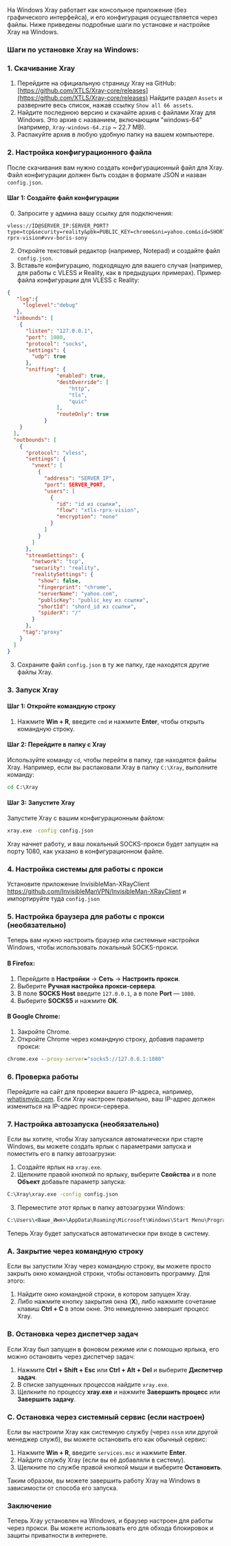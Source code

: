 На Windows Xray работает как консольное приложение (без графического интерфейса), и его конфигурация осуществляется через файлы. Ниже приведены подробные шаги по установке и настройке Xray на Windows.

### Шаги по установке Xray на Windows:

### 1. **Скачивание Xray**

1. Перейдите на официальную страницу Xray на GitHub: [https://github.com/XTLS/Xray-core/releases](https://github.com/XTLS/Xray-core/releases) Найдите раздел `Assets` и разверните весь список, нажав ссылку `Show all 66 assets`.
2. Найдите последнюю версию и скачайте архив с файлами Xray для Windows. Это архив с названием, включающим "windows-64" (например, `Xray-windows-64.zip` ~ 22.7 MB).
3. Распакуйте архив в любую удобную папку на вашем компьютере.

### 2. **Настройка конфигурационного файла**

После скачивания вам нужно создать конфигурационный файл для Xray. Файл конфигурации должен быть создан в формате JSON и назван `config.json`.

#### Шаг 1: Создайте файл конфигурации
0. Запросите у админа вашу ссылку для подключения:
```
vless://ID@SERVER_IP:SERVER_PORT?type=tcp&security=reality&pbk=PUBLIC_KEY=chrome&sni=yahoo.com&sid=SHORT_ID&spx=%2F&flow=xtls-rprx-vision#vvv-boris-sony
```
2. Откройте текстовый редактор (например, Notepad) и создайте файл `config.json`.
3. Вставьте конфигурацию, подходящую для вашего случая (например, для работы с VLESS и Reality, как в предыдущих примерах). Пример файла конфигурации для VLESS с Reality:

```json
{
   "log":{
     "loglevel":"debug"
   },
  "inbounds": [
    {
      "listen": "127.0.0.1",
      "port": 1080,
      "protocol": "socks",
      "settings": {
        "udp": true
      },
      "sniffing": {
                "enabled": true,
                "destOverride": [
                    "http",
                    "tls",
                    "quic"
                ],
                "routeOnly": true
            }
    }
  ],
  "outbounds": [
    {
      "protocol": "vless",
      "settings": {
        "vnext": [
          {
            "address": "SERVER_IP",
            "port": SERVER_PORT,
            "users": [
              {
                "id": "id из ссылки",
                "flow": "xtls-rprx-vision",
                "encryption": "none"
              }
            ]
          }
        ]
      },
      "streamSettings": {
        "network": "tcp",
        "security": "reality",
        "realitySettings": {
          "show": false,
          "fingerprint": "chrome",
          "serverName": "yahoo.com",
          "publicKey": "public_key из ссылки",
          "shortId": "shord_id из ссылки",
          "spiderX": "/"
        }
      },
     "tag":"proxy"
    }
  ]
}
```

3. Сохраните файл `config.json` в ту же папку, где находятся другие файлы Xray.

### 3. **Запуск Xray**

#### Шаг 1: Откройте командную строку

1. Нажмите **Win + R**, введите `cmd` и нажмите **Enter**, чтобы открыть командную строку.

#### Шаг 2: Перейдите в папку с Xray

Используйте команду `cd`, чтобы перейти в папку, где находятся файлы Xray. Например, если вы распаковали Xray в папку `C:\Xray`, выполните команду:

```cmd
cd C:\Xray
```

#### Шаг 3: Запустите Xray

Запустите Xray с вашим конфигурационным файлом:

```cmd
xray.exe -config config.json
```

Xray начнет работу, и ваш локальный SOCKS-прокси будет запущен на порту 1080, как указано в конфигурационном файле.

### 4. **Настройка системы для работы с прокси**

Установите приложение InvisibleMan-XRayClient https://github.com/InvisibleManVPN/InvisibleMan-XRayClient и импортируйте туда `config.json`

### 5. **Настройка браузера для работы с прокси (необязательно)**

Теперь вам нужно настроить браузер или системные настройки Windows, чтобы использовать локальный SOCKS-прокси.

#### В Firefox:

1. Перейдите в **Настройки** -> **Сеть** -> **Настроить прокси**.
2. Выберите **Ручная настройка прокси-сервера**.
3. В поле **SOCKS Host** введите `127.0.0.1`, а в поле **Port** — `1080`.
4. Выберите **SOCKS5** и нажмите **OK**.

#### В Google Chrome:

1. Закройте Chrome.
2. Откройте Chrome через командную строку, добавив параметр прокси:

```cmd
chrome.exe --proxy-server="socks5://127.0.0.1:1080"
```

### 6. **Проверка работы**

Перейдите на сайт для проверки вашего IP-адреса, например, [whatismyip.com](https://www.whatismyip.com). Если Xray настроен правильно, ваш IP-адрес должен измениться на IP-адрес прокси-сервера.

### 7. **Настройка автозапуска (необязательно)**

Если вы хотите, чтобы Xray запускался автоматически при старте Windows, вы можете создать ярлык с параметрами запуска и поместить его в папку автозагрузки:

1. Создайте ярлык на `xray.exe`.
2. Щелкните правой кнопкой по ярлыку, выберите **Свойства** и в поле **Объект** добавьте параметр запуска:

```cmd
C:\Xray\xray.exe -config config.json
```

3. Переместите этот ярлык в папку автозагрузки Windows:

```cmd
C:\Users\<Ваше_Имя>\AppData\Roaming\Microsoft\Windows\Start Menu\Programs\Startup
```

Теперь Xray будет запускаться автоматически при входе в систему.

### A. **Закрытие через командную строку**

Если вы запустили Xray через командную строку, вы можете просто закрыть окно командной строки, чтобы остановить программу. Для этого:

1. Найдите окно командной строки, в котором запущен Xray.
2. Либо нажмите кнопку закрытия окна (**X**), либо нажмите сочетание клавиш **Ctrl + C** в этом окне. Это немедленно завершит процесс Xray.

### B. **Остановка через диспетчер задач**

Если Xray был запущен в фоновом режиме или с помощью ярлыка, его можно остановить через диспетчер задач:

1. Нажмите **Ctrl + Shift + Esc** или **Ctrl + Alt + Del** и выберите **Диспетчер задач**.
2. В списке запущенных процессов найдите `xray.exe`.
3. Щелкните по процессу **xray.exe** и нажмите **Завершить процесс** или **Завершить задачу**.

### C. **Остановка через системный сервис (если настроен)**

Если вы настроили Xray как системную службу (через `nssm` или другой менеджер служб), вы можете остановить его как обычный сервис:

1. Нажмите **Win + R**, введите `services.msc` и нажмите **Enter**.
2. Найдите службу Xray (если вы её добавляли в систему).
3. Щелкните по службе правой кнопкой мыши и выберите **Остановить**.

Таким образом, вы можете завершить работу Xray на Windows в зависимости от способа его запуска.

### Заключение

Теперь Xray установлен на Windows, и браузер настроен для работы через прокси. Вы можете использовать его для обхода блокировок и защиты приватности в интернете.
